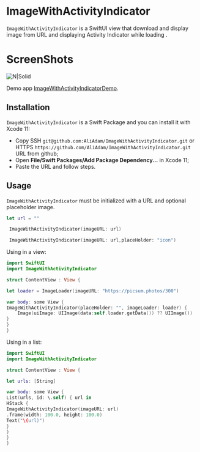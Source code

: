 # ImageWithActivityIndicator



`ImageWithActivityIndicator` is a SwiftUI view that download and  display image from URL  and displaying Activity Indicator while loading . 

# ScreenShots

![N|Solid](https://github.com/AliAdam/ImageWithActivityIndicatorDemo/blob/master/preview.gif?raw=true)

 Demo app [ImageWithActivityIndicatorDemo](https://github.com/AliAdam/ImageWithActivityIndicatorDemo).

## Installation

`ImageWithActivityIndicator` is a Swift Package and you can install it with Xcode 11:
- Copy SSH `git@github.com:AliAdam/ImageWithActivityIndicator.git` or HTTPS `https://github.com/AliAdam/ImageWithActivityIndicator.git` URL from github;
- Open **File/Swift Packages/Add Package Dependency...** in Xcode 11;
- Paste the URL and follow steps.

## Usage

`ImageWithActivityIndicator` must be initialized with a URL and optional placeholder image.

```swift
let url = ""

 ImageWithActivityIndicator(imageURL: url)

 ImageWithActivityIndicator(imageURL: url,placeHolder: "icon")
``` 

Using in a view:

```swift
import SwiftUI
import ImageWithActivityIndicator

struct ContentView : View {

let loader = ImageLoader(imageURL: "https://picsum.photos/300")

var body: some View {
ImageWithActivityIndicator(placeHolder: "", imageLoader: loader) {
    Image(uiImage: UIImage(data:self.loader.getData()) ?? UIImage())
}
}
}
```

Using in a list:

```swift
import SwiftUI
import ImageWithActivityIndicator

struct ContentView : View {

let urls: [String]

var body: some View {
List(urls, id: \.self) { url in
HStack {
ImageWithActivityIndicator(imageURL: url)
.frame(width: 100.0, height: 100.0)
Text("\(url)")
}
}
}
}
```



